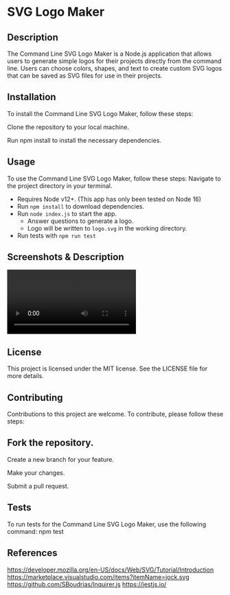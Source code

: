 # SVG Logo Maker

## Description

The Command Line SVG Logo Maker is a Node.js application that allows users to generate simple logos for their projects directly from the command line. Users can choose colors, shapes, and text to create custom SVG logos that can be saved as SVG files for use in their projects.



## Installation

To install the Command Line SVG Logo Maker, follow these steps:

Clone the repository to your local machine.

Run npm install to install the necessary dependencies.


## Usage
To use the Command Line SVG Logo Maker, follow these steps:
Navigate to the project directory in your terminal.
- Requires Node v12+. (This app has only been tested on Node 16)
- Run `npm install` to download dependencies.
- Run `node index.js` to start the app.
  - Answer questions to generate a logo.
  - Logo will be written to `logo.svg` in the working directory.
- Run tests with `npm run test`

## Screenshots & Description

<video controls src="../Images/Functionality.mp4" title="Title"></video>


## License

This project is licensed under the MIT license. See the LICENSE file for more details.


## Contributing

Contributions to this project are welcome. To contribute, please follow these steps:



## Fork the repository.

Create a new branch for your feature.

Make your changes.

Submit a pull request.


## Tests

To run tests for the Command Line SVG Logo Maker, use the following command:
npm test



## References

<https://developer.mozilla.org/en-US/docs/Web/SVG/Tutorial/Introduction>
<https://marketplace.visualstudio.com/items?itemName=jock.svg>
<https://github.com/SBoudrias/Inquirer.js>
<https://jestjs.io/>

